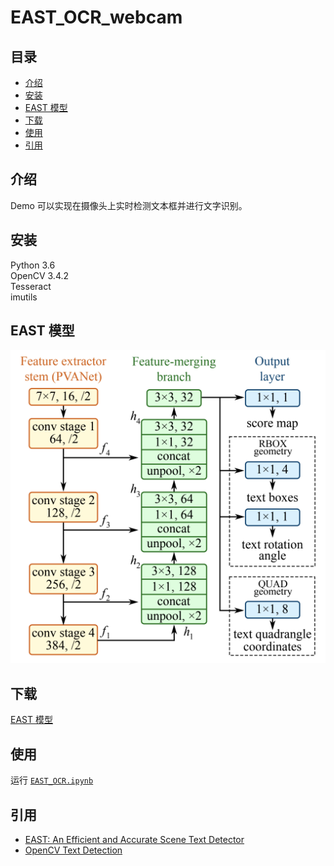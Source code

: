 # EAST_OCR_webcam
## 目录
- [介绍](#介绍)
- [安装](#安装)
- [EAST 模型](#EAST)
- [下载](#下载)
- [使用](#使用)
- [引用](#引用)
## 介绍
Demo 可以实现在摄像头上实时检测文本框并进行文字识别。
## 安装
Python 3.6 <br>
OpenCV 3.4.2 <br>
Tesseract <br>
imutils
## EAST 模型
![EAST 模型](./img/EAST_structure.png?w=100)
## 下载
[EAST 模型](https://raw.githubusercontent.com/oyyd/frozen_east_text_detection.pb/master/frozen_east_text_detection.pb)
## 使用
运行 [`EAST_OCR.ipynb`](./EAST_OCR.ipynb)
## 引用
- [EAST: An Efficient and Accurate Scene Text Detector](https://arxiv.org/abs/1704.03155v2)
- [OpenCV Text Detection](https://www.pyimagesearch.com/2018/08/20/opencv-text-detection-east-text-detector/)
